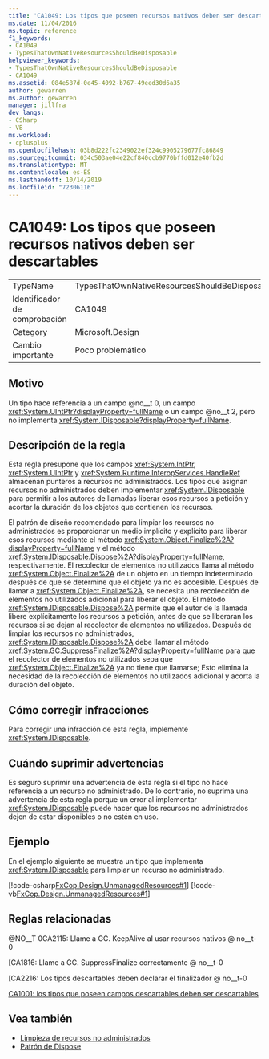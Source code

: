```yaml
---
title: 'CA1049: Los tipos que poseen recursos nativos deben ser descartables'
ms.date: 11/04/2016
ms.topic: reference
f1_keywords:
- CA1049
- TypesThatOwnNativeResourcesShouldBeDisposable
helpviewer_keywords:
- TypesThatOwnNativeResourcesShouldBeDisposable
- CA1049
ms.assetid: 084e587d-0e45-4092-b767-49eed30d6a35
author: gewarren
ms.author: gewarren
manager: jillfra
dev_langs:
- CSharp
- VB
ms.workload:
- cplusplus
ms.openlocfilehash: 03b8d222fc2349022ef324c9905279677fc86849
ms.sourcegitcommit: 034c503ae04e22cf840ccb9770bffd012e40fb2d
ms.translationtype: MT
ms.contentlocale: es-ES
ms.lasthandoff: 10/14/2019
ms.locfileid: "72306116"
---
```

# <a name="ca1049-types-that-own-native-resources-should-be-disposable"></a>CA1049: Los tipos que poseen recursos nativos deben ser descartables

|||
|-|-|
|TypeName|TypesThatOwnNativeResourcesShouldBeDisposable|
|Identificador de comprobación|CA1049|
|Category|Microsoft.Design|
|Cambio importante|Poco problemático|

## <a name="cause"></a>Motivo

Un tipo hace referencia a un campo @no__t 0, un campo <xref:System.UIntPtr?displayProperty=fullName> o un campo @no__t 2, pero no implementa <xref:System.IDisposable?displayProperty=fullName>.

## <a name="rule-description"></a>Descripción de la regla

Esta regla presupone que los campos <xref:System.IntPtr>, <xref:System.UIntPtr> y <xref:System.Runtime.InteropServices.HandleRef> almacenan punteros a recursos no administrados. Los tipos que asignan recursos no administrados deben implementar <xref:System.IDisposable> para permitir a los autores de llamadas liberar esos recursos a petición y acortar la duración de los objetos que contienen los recursos.

El patrón de diseño recomendado para limpiar los recursos no administrados es proporcionar un medio implícito y explícito para liberar esos recursos mediante el método <xref:System.Object.Finalize%2A?displayProperty=fullName> y el método <xref:System.IDisposable.Dispose%2A?displayProperty=fullName>, respectivamente. El recolector de elementos no utilizados llama al método <xref:System.Object.Finalize%2A> de un objeto en un tiempo indeterminado después de que se determine que el objeto ya no es accesible. Después de llamar a <xref:System.Object.Finalize%2A>, se necesita una recolección de elementos no utilizados adicional para liberar el objeto. El método <xref:System.IDisposable.Dispose%2A> permite que el autor de la llamada libere explícitamente los recursos a petición, antes de que se liberaran los recursos si se dejan al recolector de elementos no utilizados. Después de limpiar los recursos no administrados, <xref:System.IDisposable.Dispose%2A> debe llamar al método <xref:System.GC.SuppressFinalize%2A?displayProperty=fullName> para que el recolector de elementos no utilizados sepa que <xref:System.Object.Finalize%2A> ya no tiene que llamarse; Esto elimina la necesidad de la recolección de elementos no utilizados adicional y acorta la duración del objeto.

## <a name="how-to-fix-violations"></a>Cómo corregir infracciones
Para corregir una infracción de esta regla, implemente <xref:System.IDisposable>.

## <a name="when-to-suppress-warnings"></a>Cuándo suprimir advertencias
Es seguro suprimir una advertencia de esta regla si el tipo no hace referencia a un recurso no administrado. De lo contrario, no suprima una advertencia de esta regla porque un error al implementar <xref:System.IDisposable> puede hacer que los recursos no administrados dejen de estar disponibles o no estén en uso.

## <a name="example"></a>Ejemplo
En el ejemplo siguiente se muestra un tipo que implementa <xref:System.IDisposable> para limpiar un recurso no administrado.

[!code-csharp[FxCop.Design.UnmanagedResources#1](../code-quality/codesnippet/CSharp/ca1049-types-that-own-native-resources-should-be-disposable_1.cs)]
[!code-vb[FxCop.Design.UnmanagedResources#1](../code-quality/codesnippet/VisualBasic/ca1049-types-that-own-native-resources-should-be-disposable_1.vb)]

## <a name="related-rules"></a>Reglas relacionadas
@NO__T 0CA2115: Llame a GC. KeepAlive al usar recursos nativos @ no__t-0

[CA1816: Llame a GC. SuppressFinalize correctamente @ no__t-0

[CA2216: Los tipos descartables deben declarar el finalizador @ no__t-0

[CA1001: los tipos que poseen campos descartables deben ser descartables](../code-quality/ca1001-types-that-own-disposable-fields-should-be-disposable.md)

## <a name="see-also"></a>Vea también

- [Limpieza de recursos no administrados](/dotnet/standard/garbage-collection/unmanaged)
- [Patrón de Dispose](/dotnet/standard/design-guidelines/dispose-pattern)